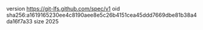 version https://git-lfs.github.com/spec/v1
oid sha256:a1619165230ee4c8190aee8e5c26b4151cea45ddd7669dbe81b38a4da16f7a33
size 2025
